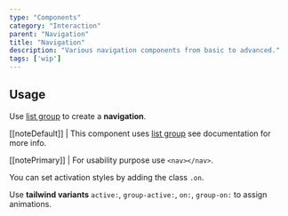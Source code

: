 ```yaml
---
type: "Components"
category: "Interaction"
parent: "Navigation"
title: "Navigation"
description: "Various navigation components from basic to advanced."
tags: ['wip']
---
```


## Usage

Use [list group](/components/list-group) to create a **navigation**.

[[noteDefault]]
| This component uses [list group](/components/list-group) see documentation for more info.

[[notePrimary]]
| For usability purpose use `<nav></nav>`.

You can set activation styles by adding the class `.on`.

Use **tailwind variants** `active:`, `group-active:`, `on:`, `group-on:` to assign animations.

<demo>
  <demoinline src="demos/components/navigation/usage">
  </demoinline>
</demo>
